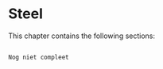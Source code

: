 # Steel

This chapter contains the following sections:

```{tableofcontents}
```

```{Note}
Nog niet compleet
```